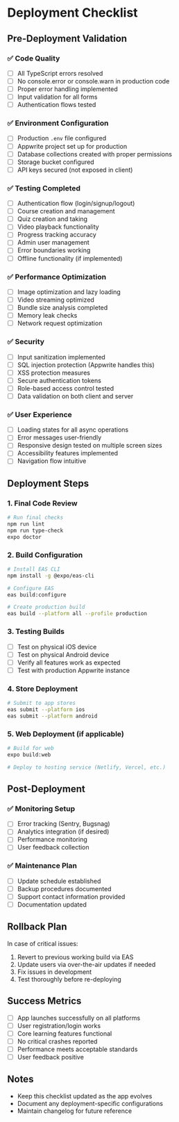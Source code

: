 # Deployment Checklist

## Pre-Deployment Validation

### ✅ Code Quality
- [ ] All TypeScript errors resolved
- [ ] No console.error or console.warn in production code  
- [ ] Proper error handling implemented
- [ ] Input validation for all forms
- [ ] Authentication flows tested

### ✅ Environment Configuration
- [ ] Production `.env` file configured
- [ ] Appwrite project set up for production
- [ ] Database collections created with proper permissions
- [ ] Storage bucket configured
- [ ] API keys secured (not exposed in client)

### ✅ Testing Completed
- [ ] Authentication flow (login/signup/logout)
- [ ] Course creation and management
- [ ] Quiz creation and taking
- [ ] Video playback functionality
- [ ] Progress tracking accuracy
- [ ] Admin user management
- [ ] Error boundaries working
- [ ] Offline functionality (if implemented)

### ✅ Performance Optimization  
- [ ] Image optimization and lazy loading
- [ ] Video streaming optimized
- [ ] Bundle size analysis completed
- [ ] Memory leak checks
- [ ] Network request optimization

### ✅ Security
- [ ] Input sanitization implemented
- [ ] SQL injection protection (Appwrite handles this)
- [ ] XSS protection measures
- [ ] Secure authentication tokens
- [ ] Role-based access control tested
- [ ] Data validation on both client and server

### ✅ User Experience
- [ ] Loading states for all async operations
- [ ] Error messages user-friendly
- [ ] Responsive design tested on multiple screen sizes
- [ ] Accessibility features implemented
- [ ] Navigation flow intuitive

## Deployment Steps

### 1. Final Code Review
```bash
# Run final checks
npm run lint
npm run type-check
expo doctor
```

### 2. Build Configuration
```bash
# Install EAS CLI
npm install -g @expo/eas-cli

# Configure EAS
eas build:configure

# Create production build
eas build --platform all --profile production
```

### 3. Testing Builds
- [ ] Test on physical iOS device
- [ ] Test on physical Android device  
- [ ] Verify all features work as expected
- [ ] Test with production Appwrite instance

### 4. Store Deployment
```bash
# Submit to app stores
eas submit --platform ios
eas submit --platform android
```

### 5. Web Deployment (if applicable)
```bash
# Build for web
expo build:web

# Deploy to hosting service (Netlify, Vercel, etc.)
```

## Post-Deployment

### ✅ Monitoring Setup
- [ ] Error tracking (Sentry, Bugsnag)
- [ ] Analytics integration (if desired)
- [ ] Performance monitoring
- [ ] User feedback collection

### ✅ Maintenance Plan
- [ ] Update schedule established
- [ ] Backup procedures documented
- [ ] Support contact information provided
- [ ] Documentation updated

## Rollback Plan

In case of critical issues:
1. Revert to previous working build via EAS
2. Update users via over-the-air updates if needed
3. Fix issues in development
4. Test thoroughly before re-deploying

## Success Metrics

- [ ] App launches successfully on all platforms
- [ ] User registration/login works
- [ ] Core learning features functional
- [ ] No critical crashes reported
- [ ] Performance meets acceptable standards
- [ ] User feedback positive

## Notes

- Keep this checklist updated as the app evolves
- Document any deployment-specific configurations
- Maintain changelog for future reference